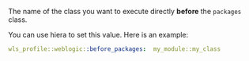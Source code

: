 The name of the class you want to execute directly **before** the `packages` class.

You can use hiera to set this value. Here is an example:

```yaml
wls_profile::weblogic::before_packages:  my_module::my_class
```
